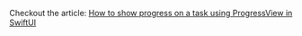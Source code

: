 Checkout the article: [ How to show progress on a task using ProgressView in SwiftUI](https://www.swiftanytime.com/blog/how-to-show-progress-on-a-task-using-progressview-in-swiftui)
